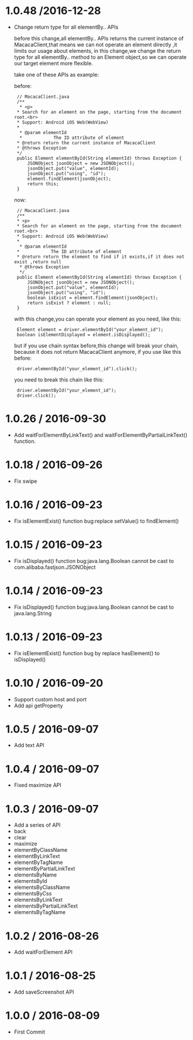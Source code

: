 # 1.0.48 /2016-12-28

*  Change return type for all elementBy..  APIs

	before this change,all elementBy.. APIs returns the current instance of MacacaClient,that means we can not operate an element directly ,it limits our usage about elements, in this change,we change the return type for all elementBy.. method to an Element object,so we can operate our target element more flexible.

	take one of these APIs as example:

	before:
	
		// MacacaClient.java
		/**
		 * <p>
	 	* Search for an element on the page, starting from the document root.<br>
	 	* Support: Android iOS Web(WebView)
	 	*
		 * @param elementId
		 *            The ID attribute of element
	 	* @return return the current instance of MacacaClient
	 	* @throws Exception
	 	*/
		public Element elementById(String elementId) throws Exception {
			JSONObject jsonObject = new JSONObject();
			jsonObject.put("value", elementId);
			jsonObject.put("using", "id");
			element.findElement(jsonObject);
			return this;
		}

	now:
	
		// MacacaClient.java
		/**
	 	* <p>
	 	* Search for an element on the page, starting from the document root.<br>
	 	* Support: Android iOS Web(WebView)
	 	*
		 * @param elementId
	 	*            The ID attribute of element
	 	* @return return the element to find if it exists,if it does not exist ,return null
		 * @throws Exception
		 */
		public Element elementById(String elementId) throws Exception {
			JSONObject jsonObject = new JSONObject();
			jsonObject.put("value", elementId);
			jsonObject.put("using", "id");
			boolean isExist = element.findElement(jsonObject);
			return isExist ? element : null;
		}
	
	

	with this change,you can operate your element as you need, like this:
	
		Element element = driver.elementById("your_element_id");
		boolean isElementDisplayed = element.isDisplayed();
	
	but if you use chain syntax before,this change will break your chain, because it does not 	return MacacaClient anymore, if you use like this before:
	
		driver.elementById("your_element_id").click();

	you need to break this chain like this:

		driver.elementById("your_element_id");
		driver.click();
	

# 1.0.26 / 2016-09-30

  * Add waitForElementByLinkText() and waitForElementByPartialLinkText() function.

# 1.0.18 / 2016-09-26

  * Fix swipe

# 1.0.16 / 2016-09-23

  * Fix isElementExist() function bug:replace setValue() to findElement()

# 1.0.15 / 2016-09-23

  * Fix isDisplayed() function bug:java.lang.Boolean cannot be cast to com.alibaba.fastjson.JSONObject

# 1.0.14 / 2016-09-23

  * Fix isDisplayed() function bug:java.lang.Boolean cannot be cast to java.lang.String

# 1.0.13 / 2016-09-23

  * Fix isElementExist() function bug by replace hasElement() to isDisplayed()

# 1.0.10 / 2016-09-20

  * Support custom host and port
  * Add api getProperty

# 1.0.5 / 2016-09-07

  * Add text API

# 1.0.4 / 2016-09-07

  * Fixed maximize API

# 1.0.3 / 2016-09-07

  * Add a series of API
  * back
  * clear
  * maximize
  * elementByClassName
  * elementByLinkText
  * elementByTagName
  * elementByPartialLinkText
  * elementsByName
  * elementsById
  * elementsByClassName
  * elementsByCss
  * elementsByLinkText
  * elementsByPartialLinkText
  * elementsByTagName

# 1.0.2 / 2016-08-26

  * Add waitForElement API

# 1.0.1 / 2016-08-25

  * Add saveScreenshot API

# 1.0.0 / 2016-08-09

  * First Commit
